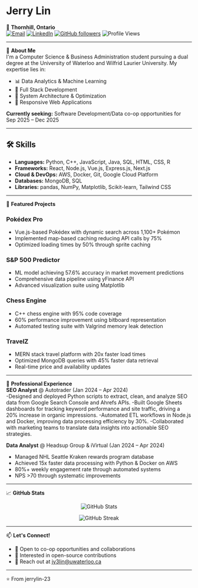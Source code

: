 # Jerry Lin  

📍 **Thornhill, Ontario**  
[![Email](https://img.shields.io/badge/Email-jy3lin@uwaterloo.ca-D14836?style=flat&logo=gmail&logoColor=white)](mailto:jy3lin@uwaterloo.ca) 
[![LinkedIn](https://img.shields.io/badge/LinkedIn-Connect-blue?style=flat&logo=linkedin)](https://www.linkedin.com/in/jerrylin04) 
[![GitHub followers](https://img.shields.io/github/followers/jerrylin-23?label=Follow&style=social)](https://github.com/jerrylin-23) 
![Profile Views](https://komarev.com/ghpvc/?username=jerrylin-23&color=brightgreen)

---

👋 **About Me**  
I'm a Computer Science & Business Administration student pursuing a dual degree at the University of Waterloo and Wilfrid Laurier University. My expertise lies in:

- 📊 Data Analytics & Machine Learning
- 🎯 Full Stack Development
- 🔧 System Architecture & Optimization
- 📱 Responsive Web Applications

**Currently seeking:** Software Development/Data co-op opportunities for Sep 2025 – Dec 2025

---

## 🛠️ Skills  
- **Languages:** Python, C++, JavaScript, Java, SQL, HTML, CSS, R
- **Frameworks:** React, Node.js, Vue.js, Express.js, Next.js
- **Cloud & DevOps:** AWS, Docker, Git, Google Cloud Platform
- **Databases:** MongoDB, SQL
- **Libraries:** pandas, NumPy, Matplotlib, Scikit-learn, Tailwind CSS

---

🚀 **Featured Projects**  

### Pokédex Pro
- Vue.js-based Pokédex with dynamic search across 1,100+ Pokémon
- Implemented map-based caching reducing API calls by 75%
- Optimized loading times by 50% through sprite caching

### S&P 500 Predictor
- ML model achieving 57.6% accuracy in market movement predictions
- Comprehensive data pipeline using yFinance API
- Advanced visualization suite using Matplotlib

### Chess Engine
- C++ chess engine with 95% code coverage
- 60% performance improvement using bitboard representation
- Automated testing suite with Valgrind memory leak detection

### TravelZ
- MERN stack travel platform with 20x faster load times
- Optimized MongoDB queries with 45% faster data retrieval
- Real-time price and availability updates

---

💼 **Professional Experience**  
**SEO Analyst** @ Autotrader (Jan 2024 – Apr 2024)  
-Designed and deployed Python scripts to extract, clean, and analyze SEO data from Google Search Console and Ahrefs APIs.
-Built Google Sheets dashboards for tracking keyword performance and site traffic, driving a 20% increase in organic impressions.
-Automated ETL workflows in Node.js and Docker, improving data processing efficiency by 30%.
-Collaborated with marketing teams to translate data insights into actionable SEO strategies.

**Data Analyst** @ Headsup Group & iVirtual (Jan 2024 – Apr 2024)  
- Managed NHL Seattle Kraken rewards program database
- Achieved 15x faster data processing with Python & Docker on AWS
- 80%+ weekly engagement rate through automated systems
- NPS >70 through systematic improvements

---

📈 **GitHub Stats**  
<p align="center">
  <img src="https://github-readme-stats.vercel.app/api?username=jerrylin-23&show_icons=true&theme=gradient&count_private=true" alt="GitHub Stats" />
</p>
<p align="center">
  <img src="https://github-readme-streak-stats.herokuapp.com/?user=jerrylin-23&theme=dark" alt="GitHub Streak" />
</p>

---

📫 **Let's Connect!**  
- 💼 Open to co-op opportunities and collaborations
- 🤝 Interested in open-source contributions
- 📧 Reach out at [jy3lin@uwaterloo.ca](mailto:jy3lin@uwaterloo.ca)

---

⭐️ From jerrylin-23
